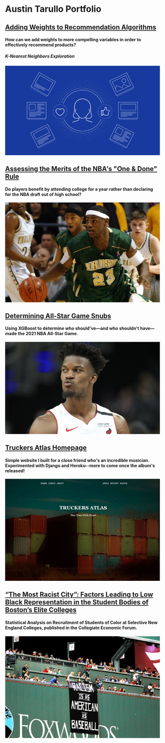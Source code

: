 # Austin Tarullo Portfolio

## [Adding Weights to Recommendation Algorithms](https://github.com/atarullo/Austin_Tarullo_Portfolio/tree/main/KNN)
#### How can we add weights to more compelling variables in order to effectively recommend products?
##### K-Nearest Neighbors Exploration

![](/images/rec_image.png)



## [Assessing the Merits of the NBA's "One & Done" Rule](https://github.com/atarullo/Austin_Tarullo_Portfolio/tree/main/One&Done)
#### Do players benefit by attending college for a year rather than declaring for the NBA draft out of high school?

![](/images/lebron.jpg)



## [Determining All-Star Game Snubs](https://github.com/atarullo/Austin_Tarullo_Portfolio/tree/main/NBA)
#### Using XGBoost to determine who should've—and who shouldn't have—made the 2021 NBA All-Star Game.

![](/images/jb.jpg)

## [Truckers Atlas Homepage](https://www.truckers-atlas.com/home/)
#### Simple website I built for a close friend who's an incredible musician. Experimented with Django and Heroku--more to come once the album's released!


![](/images/TruckersAtlas.jpg)


## [“The Most Racist City”: Factors Leading to Low Black Representation in the Student Bodies of Boston’s Elite Colleges](http://ceconforum.org/2019/06/07/the-most-racist-city-factors-leading-to-low-black-representation-in-the-student-bodies-of-bostons-elite-colleges/)
#### Statistical Analysis on Recruitment of Students of Color at Selective New England Colleges, published in the Collegiate Economic Forum.

![](/images/fenway.png)
